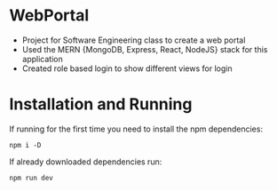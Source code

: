 # WebPortal 
- Project for Software Engineering class to create a web portal
- Used the MERN {MongoDB, Express, React, NodeJS} stack for this application
- Created role based login to show different views for login

# Installation and Running

If running for the first time you need to install the npm dependencies:

```
npm i -D
```
If already downloaded dependencies run:
```
npm run dev
```
